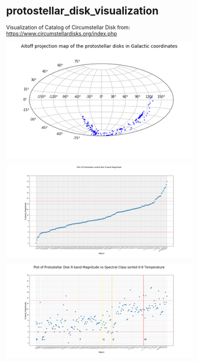 # protostellar_disk_visualization
Visualization of Catalog of Circumstellar Disk from: https://www.circumstellardisks.org/index.php


![Aitoff Plot](https://github.com/coderXmachina2/protostellar_disk_visualization/blob/master/pngs/aitoff_plot.png)

![Sorted Magnitude](https://github.com/coderXmachina2/protostellar_disk_visualization/blob/master/pngs/sorted_magnitude.png)

![Spec_class Magnitude](https://github.com/coderXmachina2/protostellar_disk_visualization/blob/master/pngs/spec_class_temp_magnitude.png)
